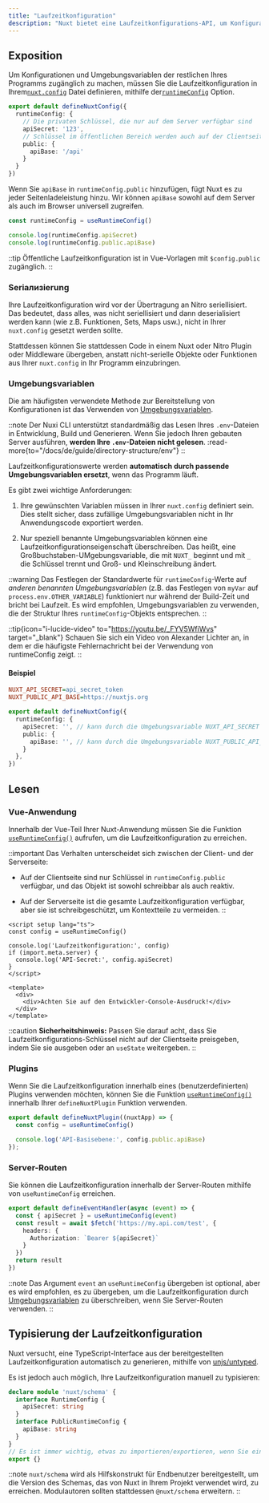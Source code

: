 ```yaml
---
title: "Laufzeitkonfiguration"
description: "Nuxt bietet eine Laufzeitkonfigurations-API, um Konfigurationen und Geheimnisse innerhalb Ihres Programms verfügbar zu machen."
---
```


## Exposition

Um Konfigurationen und Umgebungsvariablen der restlichen Ihres Programms zugänglich zu machen, müssen Sie die Laufzeitkonfiguration in Ihrem[`nuxt.config`](/docs/de/guide/directory-structure/nuxt-config) Datei definieren, mithilfe der[`runtimeConfig`](/docs/de/api/nuxt-config#runtimeconfig) Option.

```ts [nuxt.config.ts]
export default defineNuxtConfig({
  runtimeConfig: {
    // Die privaten Schlüssel, die nur auf dem Server verfügbar sind
    apiSecret: '123',
    // Schlüssel im öffentlichen Bereich werden auch auf der Clientseite verfügbar gemacht
    public: {
      apiBase: '/api'
    }
  }
})
```

Wenn Sie `apiBase` in `runtimeConfig.public` hinzufügen, fügt Nuxt es zu jeder Seitenladeleistung hinzu. Wir können `apiBase` sowohl auf dem Server als auch im Browser universell zugreifen.

```ts
const runtimeConfig = useRuntimeConfig()

console.log(runtimeConfig.apiSecret)
console.log(runtimeConfig.public.apiBase)
```

::tip
Öffentliche Laufzeitkonfiguration ist in Vue-Vorlagen mit `$config.public` zugänglich.
::

### Seriализierung

Ihre Laufzeitkonfiguration wird vor der Übertragung an Nitro seriellisiert. Das bedeutet, dass alles, was nicht seriellisiert und dann deserialisiert werden kann (wie z.B. Funktionen, Sets, Maps usw.), nicht in Ihrer `nuxt.config` gesetzt werden sollte.

Stattdessen können Sie stattdessen Code in einem Nuxt oder Nitro Plugin oder Middleware übergeben, anstatt nicht-serielle Objekte oder Funktionen aus Ihrer `nuxt.config` in Ihr Programm einzubringen.

### Umgebungsvariablen

Die am häufigsten verwendete Methode zur Bereitstellung von Konfigurationen ist das Verwenden von [Umgebungsvariablen](https://medium.com/chingu/an-introduction-to-environment-variables-and-how-to-use-them-f602f66d15fa).

::note
Der Nuxi CLI unterstützt standardmäßig das Lesen Ihres `.env`-Dateien in Entwicklung, Build und Generieren. Wenn Sie jedoch Ihren gebauten Server ausführen, **werden Ihre `.env`-Dateien nicht gelesen**.
:read-more{to="/docs/de/guide/directory-structure/env"}
::

Laufzeitkonfigurationswerte werden **automatisch durch passende Umgebungsvariablen ersetzt**, wenn das Programm läuft.

Es gibt zwei wichtige Anforderungen:

1. Ihre gewünschten Variablen müssen in Ihrer `nuxt.config` definiert sein. Dies stellt sicher, dass zufällige Umgebungsvariablen nicht in Ihr Anwendungscode exportiert werden.

1. Nur speziell benannte Umgebungsvariablen können eine Laufzeitkonfigurationseigenschaft überschreiben. Das heißt, eine Großbuchstaben-UMgebungsvariable, die mit `NUXT_` beginnt und mit `_` die Schlüssel trennt und Groß- und Kleinschreibung ändert.

::warning
Das Festlegen der Standardwerte für `runtimeConfig`-Werte auf *anderen benannten Umgebungsvariablen* (z.B. das Festlegen von `myVar` auf `process.env.OTHER_VARIABLE`) funktioniert nur während der Build-Zeit und bricht bei Laufzeit.
Es wird empfohlen, Umgebungsvariablen zu verwenden, die der Struktur Ihres `runtimeConfig`-Objekts entsprechen.
::

::tip{icon="i-lucide-video" to="https://youtu.be/_FYV5WfiWvs" target="_blank"}
Schauen Sie sich ein Video von Alexander Lichter an, in dem er die häufigste Fehlernachricht bei der Verwendung von runtimeConfig zeigt.
::

#### Beispiel

```ini [.env]
NUXT_API_SECRET=api_secret_token
NUXT_PUBLIC_API_BASE=https://nuxtjs.org
```

```ts [nuxt.config.ts]
export default defineNuxtConfig({
  runtimeConfig: {
    apiSecret: '', // kann durch die Umgebungsvariable NUXT_API_SECRET überschrieben werden
    public: {
      apiBase: '', // kann durch die Umgebungsvariable NUXT_PUBLIC_API_BASE überschrieben werden
    }
  },
})
```

## Lesen

### Vue-Anwendung

Innerhalb der Vue-Teil Ihrer Nuxt-Anwendung müssen Sie die Funktion [`useRuntimeConfig()`](/docs/de/api/composables/use-runtime-config) aufrufen, um die Laufzeitkonfiguration zu erreichen.

::important
Das Verhalten unterscheidet sich zwischen der Client- und der Serverseite:

- Auf der Clientseite sind nur Schlüssel in `runtimeConfig.public` verfügbar, und das Objekt ist sowohl schreibbar als auch reaktiv.

- Auf der Serverseite ist die gesamte Laufzeitkonfiguration verfügbar, aber sie ist schreibgeschützt, um Kontextteile zu vermeiden.
::

```vue [pages/index.vue]
<script setup lang="ts">
const config = useRuntimeConfig()

console.log('Laufzeitkonfiguration:', config)
if (import.meta.server) {
  console.log('API-Secret:', config.apiSecret)
}
</script>

<template>
  <div>
    <div>Achten Sie auf den Entwickler-Console-Ausdruck!</div>
  </div>
</template>
```

::caution
**Sicherheitshinweis:** Passen Sie darauf acht, dass Sie Laufzeitkonfigurations-Schlüssel nicht auf der Clientseite preisgeben, indem Sie sie ausgeben oder an `useState` weitergeben.
::

### Plugins

Wenn Sie die Laufzeitkonfiguration innerhalb eines (benutzerdefinierten) Plugins verwenden möchten, können Sie die Funktion [`useRuntimeConfig()`](/docs/de/api/composables/use-runtime-config) innerhalb Ihrer `defineNuxtPlugin` Funktion verwenden.

```ts [plugins/config.ts]
export default defineNuxtPlugin((nuxtApp) => {
  const config = useRuntimeConfig()

  console.log('API-Basisebene:', config.public.apiBase)
});
```

### Server-Routen

Sie können die Laufzeitkonfiguration innerhalb der Server-Routen mithilfe von `useRuntimeConfig` erreichen.

```ts [server/api/test.ts]
export default defineEventHandler(async (event) => {
  const { apiSecret } = useRuntimeConfig(event)
  const result = await $fetch('https://my.api.com/test', {
    headers: {
      Authorization: `Bearer ${apiSecret}`
    }
  })
  return result
})
```

::note
Das Argument `event` an `useRuntimeConfig` übergeben ist optional, aber es wird empfohlen, es zu übergeben, um die Laufzeitkonfiguration durch [Umgebungsvariablen](/docs/de/guide/going-further/runtime-config#environment-variables) zu überschreiben, wenn Sie Server-Routen verwenden.
::

## Typisierung der Laufzeitkonfiguration

Nuxt versucht, eine TypeScript-Interface aus der bereitgestellten Laufzeitkonfiguration automatisch zu generieren, mithilfe von [unjs/untyped](https://github.com/unjs/untyped).

Es ist jedoch auch möglich, Ihre Laufzeitkonfiguration manuell zu typisieren:

```ts [index.d.ts]
declare module 'nuxt/schema' {
  interface RuntimeConfig {
    apiSecret: string
  }
  interface PublicRuntimeConfig {
    apiBase: string
  }
}
// Es ist immer wichtig, etwas zu importieren/exportieren, wenn Sie einen Typ erweitern
export {}
```

::note
`nuxt/schema` wird als Hilfskonstrukt für Endbenutzer bereitgestellt, um die Version des Schemas, das von Nuxt in Ihrem Projekt verwendet wird, zu erreichen. Modulautoren sollten stattdessen `@nuxt/schema` erweitern.
::